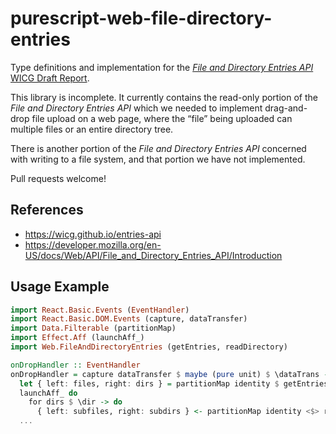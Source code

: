 # purescript-web-file-directory-entries

Type definitions and implementation for the
[*File and Directory Entries API* WICG Draft Report](https://wicg.github.io/entries-api).

This library is incomplete. It currently contains the read-only portion of the
*File and Directory Entries API* which
we needed to implement drag-and-drop file upload on a web page, where the
“file” being uploaded can multiple files or an entire directory tree.

There is another portion of the *File and Directory Entries API* concerned
with writing to a file system, and that portion we have not implemented.

Pull requests welcome!

## References

* https://wicg.github.io/entries-api
* https://developer.mozilla.org/en-US/docs/Web/API/File_and_Directory_Entries_API/Introduction


## Usage Example

```purescript
import React.Basic.Events (EventHandler)
import React.Basic.DOM.Events (capture, dataTransfer)
import Data.Filterable (partitionMap)
import Effect.Aff (launchAff_)
import Web.FileAndDirectoryEntries (getEntries, readDirectory)

onDropHandler :: EventHandler
onDropHandler = capture dataTransfer $ maybe (pure unit) $ \dataTrans -> do
  let { left: files, right: dirs } = partitionMap identity $ getEntries dataTrans
  launchAff_ do
    for dirs $ \dir -> do
      { left: subfiles, right: subdirs } <- partitionMap identity <$> readDirectory dir
  ...
```

